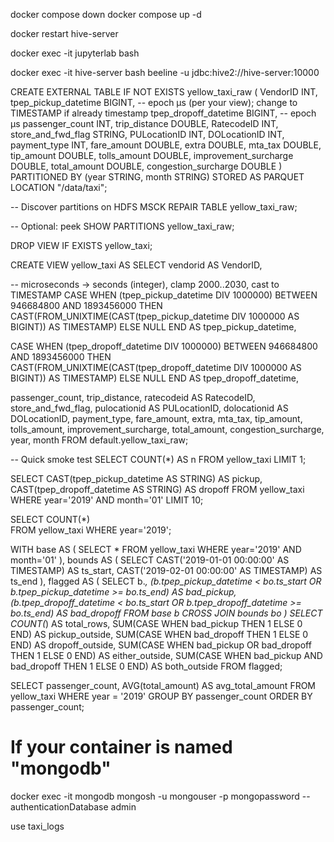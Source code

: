 docker compose down
docker compose up -d


docker restart hive-server

docker exec -it jupyterlab bash

docker exec -it hive-server bash
beeline -u jdbc:hive2://hive-server:10000

CREATE EXTERNAL TABLE IF NOT EXISTS yellow_taxi_raw (
  VendorID                 INT,
  tpep_pickup_datetime     BIGINT,     -- epoch µs (per your view); change to TIMESTAMP if already timestamp
  tpep_dropoff_datetime    BIGINT,     -- epoch µs
  passenger_count          INT,
  trip_distance            DOUBLE,
  RatecodeID               INT,
  store_and_fwd_flag       STRING,
  PULocationID             INT,
  DOLocationID             INT,
  payment_type             INT,
  fare_amount              DOUBLE,
  extra                    DOUBLE,
  mta_tax                  DOUBLE,
  tip_amount               DOUBLE,
  tolls_amount             DOUBLE,
  improvement_surcharge    DOUBLE,
  total_amount             DOUBLE,
  congestion_surcharge     DOUBLE
)
PARTITIONED BY (year STRING, month STRING)
STORED AS PARQUET
LOCATION "/data/taxi";

-- Discover partitions on HDFS
MSCK REPAIR TABLE yellow_taxi_raw;

-- Optional: peek
SHOW PARTITIONS yellow_taxi_raw;

<!-- -- Create the view exactly as you want
DROP VIEW IF EXISTS yellow_taxi;
CREATE VIEW yellow_taxi AS
SELECT
  VendorID,
  CAST(from_unixtime(CAST(tpep_pickup_datetime  / 1000000 AS BIGINT)) AS TIMESTAMP) AS tpep_pickup_datetime,
  CAST(from_unixtime(CAST(tpep_dropoff_datetime / 1000000 AS BIGINT)) AS TIMESTAMP) AS tpep_dropoff_datetime,
  passenger_count,
  trip_distance,
  RatecodeID,
  store_and_fwd_flag,
  PULocationID,
  DOLocationID,
  payment_type,
  fare_amount,
  extra,
  mta_tax,
  tip_amount,
  tolls_amount,
  improvement_surcharge,
  total_amount,
  congestion_surcharge,
  year,
  month
FROM yellow_taxi_raw;

DROP VIEW IF EXISTS yellow_taxi; -->

<!-- CREATE VIEW yellow_taxi AS
SELECT
  VendorID,
  -- microseconds → seconds via integer division (no floating point)
  FROM_UNIXTIME( CAST(tpep_pickup_datetime  DIV 1000000 AS BIGINT) ) AS tpep_pickup_datetime,
  FROM_UNIXTIME( CAST(tpep_dropoff_datetime DIV 1000000 AS BIGINT) ) AS tpep_dropoff_datetime,
  passenger_count,
  trip_distance,
  RatecodeID,
  store_and_fwd_flag,
  PULocationID,
  DOLocationID,
  payment_type,
  fare_amount,
  extra,
  mta_tax,
  tip_amount,
  tolls_amount,
  improvement_surcharge,
  total_amount,
  congestion_surcharge,
  year,
  month
FROM default.yellow_taxi_raw; -->

DROP VIEW IF EXISTS yellow_taxi;

CREATE VIEW yellow_taxi AS
SELECT
  vendorid AS VendorID,

  -- microseconds -> seconds (integer), clamp 2000..2030, cast to TIMESTAMP
  CASE
    WHEN (tpep_pickup_datetime  DIV 1000000) BETWEEN 946684800 AND 1893456000
      THEN CAST(FROM_UNIXTIME(CAST(tpep_pickup_datetime  DIV 1000000 AS BIGINT)) AS TIMESTAMP)
    ELSE NULL
  END AS tpep_pickup_datetime,

  CASE
    WHEN (tpep_dropoff_datetime DIV 1000000) BETWEEN 946684800 AND 1893456000
      THEN CAST(FROM_UNIXTIME(CAST(tpep_dropoff_datetime DIV 1000000 AS BIGINT)) AS TIMESTAMP)
    ELSE NULL
  END AS tpep_dropoff_datetime,

  passenger_count,
  trip_distance,
  ratecodeid      AS RatecodeID,
  store_and_fwd_flag,
  pulocationid    AS PULocationID,
  dolocationid    AS DOLocationID,
  payment_type,
  fare_amount,
  extra,
  mta_tax,
  tip_amount,
  tolls_amount,
  improvement_surcharge,
  total_amount,
  congestion_surcharge,
  year, month
FROM default.yellow_taxi_raw;


-- Quick smoke test
SELECT COUNT(*) AS n FROM yellow_taxi LIMIT 1;

SELECT
  CAST(tpep_pickup_datetime  AS STRING) AS pickup,
  CAST(tpep_dropoff_datetime AS STRING) AS dropoff
FROM yellow_taxi
WHERE year='2019' AND month='01'
LIMIT 10;

SELECT COUNT(*)   
FROM yellow_taxi
WHERE year='2019';

WITH base AS (
  SELECT *
  FROM yellow_taxi
  WHERE year='2019' AND month='01'
),
bounds AS (
  SELECT
    CAST('2019-01-01 00:00:00' AS TIMESTAMP) AS ts_start,
    CAST('2019-02-01 00:00:00' AS TIMESTAMP) AS ts_end
),
flagged AS (
  SELECT
    b.*,
    (b.tpep_pickup_datetime  < bo.ts_start OR b.tpep_pickup_datetime  >= bo.ts_end) AS bad_pickup,
    (b.tpep_dropoff_datetime < bo.ts_start OR b.tpep_dropoff_datetime >= bo.ts_end) AS bad_dropoff
  FROM base b CROSS JOIN bounds bo
)
SELECT
  COUNT(*)                                                   AS total_rows,
  SUM(CASE WHEN bad_pickup THEN 1 ELSE 0 END)               AS pickup_outside,
  SUM(CASE WHEN bad_dropoff THEN 1 ELSE 0 END)              AS dropoff_outside,
  SUM(CASE WHEN bad_pickup OR bad_dropoff THEN 1 ELSE 0 END) AS either_outside,
  SUM(CASE WHEN bad_pickup AND bad_dropoff THEN 1 ELSE 0 END) AS both_outside
FROM flagged;

SELECT passenger_count, AVG(total_amount) AS avg_total_amount
FROM yellow_taxi
WHERE year = '2019'
GROUP BY passenger_count
ORDER BY passenger_count;




# If your container is named "mongodb"
docker exec -it mongodb mongosh -u mongouser -p mongopassword --authenticationDatabase admin

use taxi_logs


